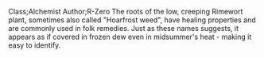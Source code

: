 Class;Alchemist Author;R-Zero
The roots of the low, creeping Rimewort plant, sometimes also called "Hoarfrost weed", have healing properties and are commonly used in folk remedies. Just as these names suggests, it appears as if covered in frozen dew even in midsummer's heat - making it easy to identify.